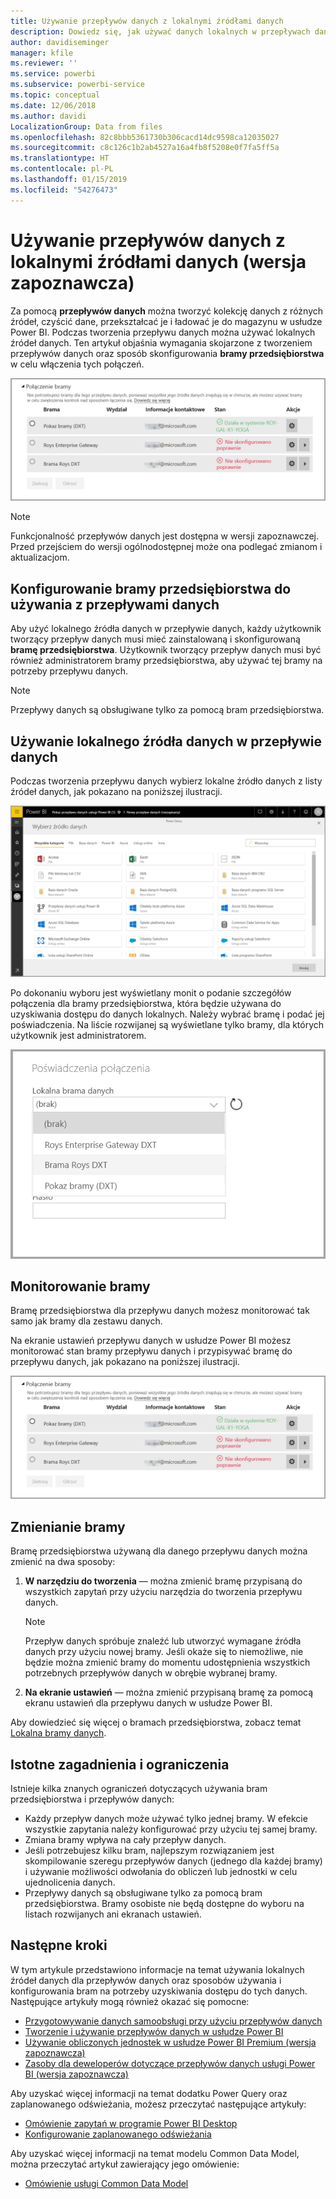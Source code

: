 ```yaml
---
title: Używanie przepływów danych z lokalnymi źródłami danych
description: Dowiedz się, jak używać danych lokalnych w przepływach danych
author: davidiseminger
manager: kfile
ms.reviewer: ''
ms.service: powerbi
ms.subservice: powerbi-service
ms.topic: conceptual
ms.date: 12/06/2018
ms.author: davidi
LocalizationGroup: Data from files
ms.openlocfilehash: 82c8bbb5361730b306cacd14dc9598ca12035027
ms.sourcegitcommit: c8c126c1b2ab4527a16a4fb8f5208e0f7fa5ff5a
ms.translationtype: HT
ms.contentlocale: pl-PL
ms.lasthandoff: 01/15/2019
ms.locfileid: "54276473"
---
```

# <a name="using-dataflows-with-on-premises-data-sources-preview"></a>Używanie przepływów danych z lokalnymi źródłami danych (wersja zapoznawcza)

Za pomocą **przepływów danych** można tworzyć kolekcję danych z różnych źródeł, czyścić dane, przekształcać je i ładować je do magazynu w usłudze Power BI. Podczas tworzenia przepływu danych można używać lokalnych źródeł danych. Ten artykuł objaśnia wymagania skojarzone z tworzeniem przepływów danych oraz sposób skonfigurowania **bramy przedsiębiorstwa** w celu włączenia tych połączeń.

![Przepływy danych i bramy](media/service-dataflows-onpremises-gateways/onpremises-gateways_01.png)

> [!NOTE]
> Funkcjonalność przepływów danych jest dostępna w wersji zapoznawczej. Przed przejściem do wersji ogólnodostępnej może ona podlegać zmianom i aktualizacjom.
 
## <a name="configuring-an-enterprise-gateway-for-use-with-dataflows"></a>Konfigurowanie bramy przedsiębiorstwa do używania z przepływami danych

Aby użyć lokalnego źródła danych w przepływie danych, każdy użytkownik tworzący przepływ danych musi mieć zainstalowaną i skonfigurowaną **bramę przedsiębiorstwa**. Użytkownik tworzący przepływ danych musi być również administratorem bramy przedsiębiorstwa, aby używać tej bramy na potrzeby przepływu danych.

> [!NOTE]
> Przepływy danych są obsługiwane tylko za pomocą bram przedsiębiorstwa.

## <a name="using-an-on-premises-data-source-in-a-dataflow"></a>Używanie lokalnego źródła danych w przepływie danych

Podczas tworzenia przepływu danych wybierz lokalne źródło danych z listy źródeł danych, jak pokazano na poniższej ilustracji.

![Wybieranie lokalnego źródła danych](media/service-dataflows-onpremises-gateways/onpremises-gateways_02a.png)

Po dokonaniu wyboru jest wyświetlany monit o podanie szczegółów połączenia dla bramy przedsiębiorstwa, która będzie używana do uzyskiwania dostępu do danych lokalnych. Należy wybrać bramę i podać jej poświadczenia. Na liście rozwijanej są wyświetlane tylko bramy, dla których użytkownik jest administratorem.

![Podawanie szczegółów połączenia](media/service-dataflows-onpremises-gateways/onpremises-gateways_03.png)

## <a name="monitoring-your-gateway"></a>Monitorowanie bramy

Bramę przedsiębiorstwa dla przepływu danych możesz monitorować tak samo jak bramy dla zestawu danych.

Na ekranie ustawień przepływu danych w usłudze Power BI możesz monitorować stan bramy przepływu danych i przypisywać bramę do przepływu danych, jak pokazano na poniższej ilustracji.

![Monitorowanie bramy](media/service-dataflows-onpremises-gateways/onpremises-gateways_01.png)

## <a name="changing-a-gateway"></a>Zmienianie bramy

Bramę przedsiębiorstwa używaną dla danego przepływu danych można zmienić na dwa sposoby:

1. **W narzędziu do tworzenia** — można zmienić bramę przypisaną do wszystkich zapytań przy użyciu narzędzia do tworzenia przepływu danych.

    > [!NOTE]
    > Przepływ danych spróbuje znaleźć lub utworzyć wymagane źródła danych przy użyciu nowej bramy. Jeśli okaże się to niemożliwe, nie będzie można zmienić bramy do momentu udostępnienia wszystkich potrzebnych przepływów danych w obrębie wybranej bramy.

2. **Na ekranie ustawień** — można zmienić przypisaną bramę za pomocą ekranu ustawień dla przepływu danych w usłudze Power BI.

Aby dowiedzieć się więcej o bramach przedsiębiorstwa, zobacz temat [Lokalna bramy danych](service-gateway-onprem.md).

## <a name="considerations-and-limitations"></a>Istotne zagadnienia i ograniczenia

Istnieje kilka znanych ograniczeń dotyczących używania bram przedsiębiorstwa i przepływów danych:

* Każdy przepływ danych może używać tylko jednej bramy. W efekcie wszystkie zapytania należy konfigurować przy użyciu tej samej bramy.
* Zmiana bramy wpływa na cały przepływ danych.
* Jeśli potrzebujesz kilku bram, najlepszym rozwiązaniem jest skompilowanie szeregu przepływów danych (jednego dla każdej bramy) i używanie możliwości odwołania do obliczeń lub jednostki w celu ujednolicenia danych.
* Przepływy danych są obsługiwane tylko za pomocą bram przedsiębiorstwa. Bramy osobiste nie będą dostępne do wyboru na listach rozwijanych ani ekranach ustawień.


## <a name="next-steps"></a>Następne kroki

W tym artykule przedstawiono informacje na temat używania lokalnych źródeł danych dla przepływów danych oraz sposobów używania i konfigurowania bram na potrzeby uzyskiwania dostępu do tych danych. Następujące artykuły mogą również okazać się pomocne:

* [Przygotowywanie danych samoobsługi przy użyciu przepływów danych](service-dataflows-overview.md)
* [Tworzenie i używanie przepływów danych w usłudze Power BI](service-dataflows-create-use.md)
* [Używanie obliczonych jednostek w usłudze Power BI Premium (wersja zapoznawcza)](service-dataflows-computed-entities-premium.md)
* [Zasoby dla deweloperów dotyczące przepływów danych usługi Power BI (wersja zapoznawcza)](service-dataflows-developer-resources.md)

Aby uzyskać więcej informacji na temat dodatku Power Query oraz zaplanowanego odświeżania, możesz przeczytać następujące artykuły:
* [Omówienie zapytań w programie Power BI Desktop](desktop-query-overview.md)
* [Konfigurowanie zaplanowanego odświeżania](refresh-scheduled-refresh.md)

Aby uzyskać więcej informacji na temat modelu Common Data Model, można przeczytać artykuł zawierający jego omówienie:
* [Omówienie usługi Common Data Model](https://docs.microsoft.com/powerapps/common-data-model/overview)

